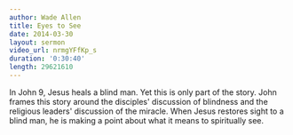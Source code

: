 ```yaml
---
author: Wade Allen
title: Eyes to See
date: 2014-03-30
layout: sermon
video_url: nrmgYFfKp_s
duration: '0:30:40'
length: 29621610
---
```


In John 9, Jesus heals a blind man. Yet this is only part of the story. John frames this story around the disciples' discussion of blindness and the religious leaders' discussion of the miracle. When Jesus restores sight to a blind man, he is making a point about what it means to spiritually see.

